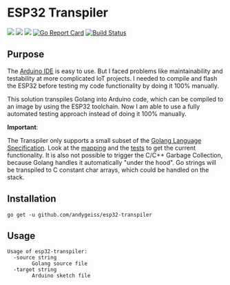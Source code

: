 # ESP32 Transpiler

[![](https://img.shields.io/github/license/andygeiss/esp32-transpiler)](https://github.com/andygeiss/esp32-transpiler/blob/master/LICENSE)
[![](https://img.shields.io/github/v/release/andygeiss/esp32-transpiler)](https://github.com/andygeiss/esp32-transpiler/releases)
[![](https://img.shields.io/github/go-mod/go-version/andygeiss/esp32-transpiler)](https://github.com/andygeiss/esp32-transpiler)
[![Go Report Card](https://goreportcard.com/badge/github.com/andygeiss/esp32-transpiler)](https://goreportcard.com/report/github.com/andygeiss/esp32-transpiler)
[![Build Status](https://travis-ci.org/andygeiss/esp32-transpiler.svg?branch=master)](https://travis-ci.org/andygeiss/esp32-transpiler)

## Purpose

The [Arduino IDE](https://www.arduino.cc/en/Main/Software) is easy to use.
But I faced problems like maintainability and testability at more complicated IoT projects.
I needed to compile and flash the ESP32 before testing my code functionality by doing it 100% manually.

This solution transpiles Golang into Arduino code, which can be compiled to an image by using the ESP32 toolchain.
Now I am able to use a fully automated testing approach instead of doing it 100% manually.

**Important**: 

The Transpiler only supports a small subset of the [Golang Language Specification](https://golang.org/ref/spec).
Look at the [mapping](https://github.com/andygeiss/esp32-transpiler/blob/master/transpile/mapping.go) and the [tests](https://github.com/andygeiss/esp32-transpiler/blob/master/transpile/service_test.go) to get the current functionality.
It is also not possible to trigger the C/C++ Garbage Collection, because Golang handles it automatically "under the hood".
Go strings will be transpiled to C constant char arrays, which could be handled on the stack.

## Installation

    go get -u github.com/andygeiss/esp32-transpiler

## Usage

    Usage of esp32-transpiler:
      -source string
            Golang source file
      -target string
            Arduino sketch file
